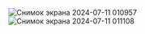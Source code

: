![Снимок экрана 2024-07-11 010957](https://github.com/YurinaQA/auto9/assets/158807207/460e3d79-d184-4f1c-8fca-d3c1529e4d9c)
![Снимок экрана 2024-07-11 011108](https://github.com/YurinaQA/auto9/assets/158807207/e67a3930-9b93-45a7-a159-ce9aa5345fe7)

